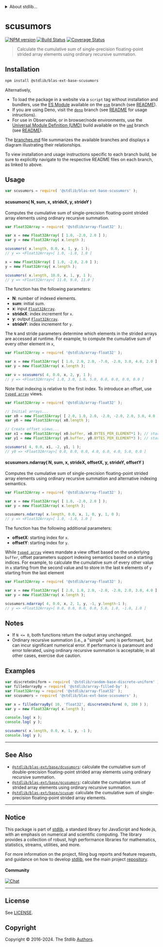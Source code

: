 <!--

@license Apache-2.0

Copyright (c) 2020 The Stdlib Authors.

Licensed under the Apache License, Version 2.0 (the "License");
you may not use this file except in compliance with the License.
You may obtain a copy of the License at

   http://www.apache.org/licenses/LICENSE-2.0

Unless required by applicable law or agreed to in writing, software
distributed under the License is distributed on an "AS IS" BASIS,
WITHOUT WARRANTIES OR CONDITIONS OF ANY KIND, either express or implied.
See the License for the specific language governing permissions and
limitations under the License.

-->


<details>
  <summary>
    About stdlib...
  </summary>
  <p>We believe in a future in which the web is a preferred environment for numerical computation. To help realize this future, we've built stdlib. stdlib is a standard library, with an emphasis on numerical and scientific computation, written in JavaScript (and C) for execution in browsers and in Node.js.</p>
  <p>The library is fully decomposable, being architected in such a way that you can swap out and mix and match APIs and functionality to cater to your exact preferences and use cases.</p>
  <p>When you use stdlib, you can be absolutely certain that you are using the most thorough, rigorous, well-written, studied, documented, tested, measured, and high-quality code out there.</p>
  <p>To join us in bringing numerical computing to the web, get started by checking us out on <a href="https://github.com/stdlib-js/stdlib">GitHub</a>, and please consider <a href="https://opencollective.com/stdlib">financially supporting stdlib</a>. We greatly appreciate your continued support!</p>
</details>

# scusumors

[![NPM version][npm-image]][npm-url] [![Build Status][test-image]][test-url] [![Coverage Status][coverage-image]][coverage-url] <!-- [![dependencies][dependencies-image]][dependencies-url] -->

> Calculate the cumulative sum of single-precision floating-point strided array elements using ordinary recursive summation.

<section class="intro">

</section>

<!-- /.intro -->

<section class="installation">

## Installation

```bash
npm install @stdlib/blas-ext-base-scusumors
```

Alternatively,

-   To load the package in a website via a `script` tag without installation and bundlers, use the [ES Module][es-module] available on the [`esm`][esm-url] branch (see [README][esm-readme]).
-   If you are using Deno, visit the [`deno`][deno-url] branch (see [README][deno-readme] for usage intructions).
-   For use in Observable, or in browser/node environments, use the [Universal Module Definition (UMD)][umd] build available on the [`umd`][umd-url] branch (see [README][umd-readme]).

The [branches.md][branches-url] file summarizes the available branches and displays a diagram illustrating their relationships.

To view installation and usage instructions specific to each branch build, be sure to explicitly navigate to the respective README files on each branch, as linked to above.

</section>

<section class="usage">

## Usage

```javascript
var scusumors = require( '@stdlib/blas-ext-base-scusumors' );
```

#### scusumors( N, sum, x, strideX, y, strideY )

Computes the cumulative sum of single-precision floating-point strided array elements using ordinary recursive summation.

```javascript
var Float32Array = require( '@stdlib/array-float32' );

var x = new Float32Array( [ 1.0, -2.0, 2.0 ] );
var y = new Float32Array( x.length );

scusumors( x.length, 0.0, x, 1, y, 1 );
// y => <Float32Array>[ 1.0, -1.0, 1.0 ]

x = new Float32Array( [ 1.0, -2.0, 2.0 ] );
y = new Float32Array( x.length );

scusumors( x.length, 10.0, x, 1, y, 1 );
// y => <Float32Array>[ 11.0, 9.0, 11.0 ]
```

The function has the following parameters:

-   **N**: number of indexed elements.
-   **sum**: initial sum.
-   **x**: input [`Float32Array`][@stdlib/array/float32].
-   **strideX**: index increment for `x`.
-   **y**: output [`Float32Array`][@stdlib/array/float32].
-   **strideY**: index increment for `y`.

The `N` and stride parameters determine which elements in the strided arrays are accessed at runtime. For example, to compute the cumulative sum of every other element in `x`,

```javascript
var Float32Array = require( '@stdlib/array-float32' );

var x = new Float32Array( [ 1.0, 2.0, 2.0, -7.0, -2.0, 3.0, 4.0, 2.0 ] );
var y = new Float32Array( x.length );

var v = scusumors( 4, 0.0, x, 2, y, 1 );
// y => <Float32Array>[ 1.0, 3.0, 1.0, 5.0, 0.0, 0.0, 0.0, 0.0 ]
```

Note that indexing is relative to the first index. To introduce an offset, use [`typed array`][mdn-typed-array] views.

<!-- eslint-disable stdlib/capitalized-comments -->

```javascript
var Float32Array = require( '@stdlib/array-float32' );

// Initial arrays...
var x0 = new Float32Array( [ 2.0, 1.0, 2.0, -2.0, -2.0, 2.0, 3.0, 4.0 ] );
var y0 = new Float32Array( x0.length );

// Create offset views...
var x1 = new Float32Array( x0.buffer, x0.BYTES_PER_ELEMENT*1 ); // start at 2nd element
var y1 = new Float32Array( y0.buffer, y0.BYTES_PER_ELEMENT*3 ); // start at 4th element

scusumors( 4, 0.0, x1, -2, y1, 1 );
// y0 => <Float32Array>[ 0.0, 0.0, 0.0, 4.0, 6.0, 4.0, 5.0, 0.0 ]
```

#### scusumors.ndarray( N, sum, x, strideX, offsetX, y, strideY, offsetY )

Computes the cumulative sum of single-precision floating-point strided array elements using ordinary recursive summation and alternative indexing semantics.

```javascript
var Float32Array = require( '@stdlib/array-float32' );

var x = new Float32Array( [ 1.0, -2.0, 2.0 ] );
var y = new Float32Array( x.length );

scusumors.ndarray( x.length, 0.0, x, 1, 0, y, 1, 0 );
// y => <Float32Array>[ 1.0, -1.0, 1.0 ]
```

The function has the following additional parameters:

-   **offsetX**: starting index for `x`.
-   **offsetY**: starting index for `y`.

While [`typed array`][mdn-typed-array] views mandate a view offset based on the underlying `buffer`, offset parameters support indexing semantics based on a starting indices. For example, to calculate the cumulative sum of every other value in `x` starting from the second value and to store in the last `N` elements of `y` starting from the last element

```javascript
var Float32Array = require( '@stdlib/array-float32' );

var x = new Float32Array( [ 2.0, 1.0, 2.0, -2.0, -2.0, 2.0, 3.0, 4.0 ] );
var y = new Float32Array( x.length );

scusumors.ndarray( 4, 0.0, x, 2, 1, y, -1, y.length-1 );
// y => <Float32Array>[ 0.0, 0.0, 0.0, 0.0, 5.0, 1.0, -1.0, 1.0 ]
```

</section>

<!-- /.usage -->

<section class="notes">

## Notes

-   If `N <= 0`, both functions return the output array unchanged.
-   Ordinary recursive summation (i.e., a "simple" sum) is performant, but can incur significant numerical error. If performance is paramount and error tolerated, using ordinary recursive summation is acceptable; in all other cases, exercise due caution.

</section>

<!-- /.notes -->

<section class="examples">

## Examples

<!-- eslint no-undef: "error" -->

```javascript
var discreteUniform = require( '@stdlib/random-base-discrete-uniform' ).factory;
var filledarrayBy = require( '@stdlib/array-filled-by' );
var Float32Array = require( '@stdlib/array-float32' );
var scusumors = require( '@stdlib/blas-ext-base-scusumors' );

var x = filledarrayBy( 10, 'float32', discreteUniform( 0, 100 ) );
var y = new Float32Array( x.length );

console.log( x );
console.log( y );

scusumors( x.length, 0.0, x, 1, y, -1 );
console.log( y );
```

</section>

<!-- /.examples -->

<section class="references">

</section>

<!-- /.references -->

<!-- Section for related `stdlib` packages. Do not manually edit this section, as it is automatically populated. -->

<section class="related">

* * *

## See Also

-   <span class="package-name">[`@stdlib/blas-ext/base/dcusumors`][@stdlib/blas/ext/base/dcusumors]</span><span class="delimiter">: </span><span class="description">calculate the cumulative sum of double-precision floating-point strided array elements using ordinary recursive summation.</span>
-   <span class="package-name">[`@stdlib/blas-ext/base/gcusumors`][@stdlib/blas/ext/base/gcusumors]</span><span class="delimiter">: </span><span class="description">calculate the cumulative sum of strided array elements using ordinary recursive summation.</span>
-   <span class="package-name">[`@stdlib/blas-ext/base/scusum`][@stdlib/blas/ext/base/scusum]</span><span class="delimiter">: </span><span class="description">calculate the cumulative sum of single-precision floating-point strided array elements.</span>

</section>

<!-- /.related -->

<!-- Section for all links. Make sure to keep an empty line after the `section` element and another before the `/section` close. -->


<section class="main-repo" >

* * *

## Notice

This package is part of [stdlib][stdlib], a standard library for JavaScript and Node.js, with an emphasis on numerical and scientific computing. The library provides a collection of robust, high performance libraries for mathematics, statistics, streams, utilities, and more.

For more information on the project, filing bug reports and feature requests, and guidance on how to develop [stdlib][stdlib], see the main project [repository][stdlib].

#### Community

[![Chat][chat-image]][chat-url]

---

## License

See [LICENSE][stdlib-license].


## Copyright

Copyright &copy; 2016-2024. The Stdlib [Authors][stdlib-authors].

</section>

<!-- /.stdlib -->

<!-- Section for all links. Make sure to keep an empty line after the `section` element and another before the `/section` close. -->

<section class="links">

[npm-image]: http://img.shields.io/npm/v/@stdlib/blas-ext-base-scusumors.svg
[npm-url]: https://npmjs.org/package/@stdlib/blas-ext-base-scusumors

[test-image]: https://github.com/stdlib-js/blas-ext-base-scusumors/actions/workflows/test.yml/badge.svg?branch=v0.2.2
[test-url]: https://github.com/stdlib-js/blas-ext-base-scusumors/actions/workflows/test.yml?query=branch:v0.2.2

[coverage-image]: https://img.shields.io/codecov/c/github/stdlib-js/blas-ext-base-scusumors/main.svg
[coverage-url]: https://codecov.io/github/stdlib-js/blas-ext-base-scusumors?branch=main

<!--

[dependencies-image]: https://img.shields.io/david/stdlib-js/blas-ext-base-scusumors.svg
[dependencies-url]: https://david-dm.org/stdlib-js/blas-ext-base-scusumors/main

-->

[chat-image]: https://img.shields.io/gitter/room/stdlib-js/stdlib.svg
[chat-url]: https://app.gitter.im/#/room/#stdlib-js_stdlib:gitter.im

[stdlib]: https://github.com/stdlib-js/stdlib

[stdlib-authors]: https://github.com/stdlib-js/stdlib/graphs/contributors

[umd]: https://github.com/umdjs/umd
[es-module]: https://developer.mozilla.org/en-US/docs/Web/JavaScript/Guide/Modules

[deno-url]: https://github.com/stdlib-js/blas-ext-base-scusumors/tree/deno
[deno-readme]: https://github.com/stdlib-js/blas-ext-base-scusumors/blob/deno/README.md
[umd-url]: https://github.com/stdlib-js/blas-ext-base-scusumors/tree/umd
[umd-readme]: https://github.com/stdlib-js/blas-ext-base-scusumors/blob/umd/README.md
[esm-url]: https://github.com/stdlib-js/blas-ext-base-scusumors/tree/esm
[esm-readme]: https://github.com/stdlib-js/blas-ext-base-scusumors/blob/esm/README.md
[branches-url]: https://github.com/stdlib-js/blas-ext-base-scusumors/blob/main/branches.md

[stdlib-license]: https://raw.githubusercontent.com/stdlib-js/blas-ext-base-scusumors/main/LICENSE

[@stdlib/array/float32]: https://github.com/stdlib-js/array-float32

[mdn-typed-array]: https://developer.mozilla.org/en-US/docs/Web/JavaScript/Reference/Global_Objects/TypedArray

<!-- <related-links> -->

[@stdlib/blas/ext/base/dcusumors]: https://github.com/stdlib-js/blas-ext-base-dcusumors

[@stdlib/blas/ext/base/gcusumors]: https://github.com/stdlib-js/blas-ext-base-gcusumors

[@stdlib/blas/ext/base/scusum]: https://github.com/stdlib-js/blas-ext-base-scusum

<!-- </related-links> -->

</section>

<!-- /.links -->
